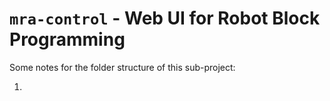 #  `mra-control` - Web UI for Robot Block Programming

Some notes for the folder structure of this sub-project:

1. 